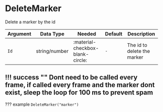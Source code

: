 # DeleteMarker
Delete a marker by the id

| Argument              | Data Type                            | Needed                    | Default         | Description
| ----------------------| ------------------------------------ | ------------------------- |-----------------|-------------
| `Id`                | string/number | :material-checkbox-blank-circle: | `-` | The id to delete the marker
    
!!! success ""
    Dont need to be called every frame, if called every frame and the marker dont exist, sleep the loop for 100 ms to prevent spam
---
??? example
    ```
    DeleteMarker("marker")
    ```